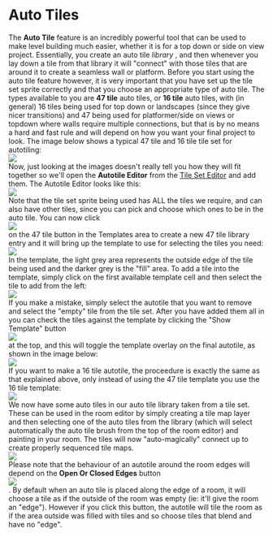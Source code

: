 # Auto Tiles

The **Auto Tile** feature is an incredibly powerful tool that can be
used to make level building much easier, whether it is for a top down or
side on view project. Essentially, you create an auto tile *library* ,
and then whenever you lay down a tile from that library it will
"connect" with those tiles that are around it to create a seamless wall
or platform. Before you start using the auto tile feature however, it is
very important that you have set up the tile set sprite correctly and
that you choose an appropriate type of auto tile. The types available to
you are **47 tile** auto tiles, or **16 tile** auto tiles, with (in
general) 16 tiles being used for top down or landscapes (since they give
nicer transitions) and 47 being used for platformer/side on views or
topdown where walls require multiple connections, but that is by no
means a hard and fast rule and will depend on how you want your final
project to look. The image below shows a typical 47 tile and 16 tile
tile set for autotiling:  
![](https://gms.magecorn.com/Manual/assets/Images/Asset_Editors/Editor_Tilesets_Autotiles.png)  
Now, just looking at the images doesn't really tell you how they will
fit together so we'll open the **Autotile Editor** from the [Tile Set
Editor](../Tile_Sets) and add them. The Autotile Editor looks like
this:  
![](https://gms.magecorn.com/Manual/assets/Images/Asset_Editors/Editor_Tilesets_AutotileEditor.png)  
Note that the tile set sprite being used has ALL the tiles we require,
and can also have other tiles, since you can pick and choose which ones
to be in the auto tile. You can now click  
![](https://gms.magecorn.com/Manual/assets/Images/Icons/Icon_LMB.png)  
on the 47 tile button in the Templates area to create a new 47 tile
library entry and it will bring up the template to use for selecting the
tiles you need:  
![](https://gms.magecorn.com/Manual/assets/Images/Asset_Editors/Editor_Tilesets_47tiles.png)  
In the template, the light grey area represents the outside edge of the
tile being used and the darker grey is the "fill" area. To add a tile
into the template, simply click on the first available template cell and
then select the tile to add from the left:  
![](https://gms.magecorn.com/Manual/assets/Images/Asset_Editors/Editor_Tilesets_Add_AutoTiles.gif)  
If you make a mistake, simply select the autotile that you want to
remove and select the "empty" tile from the tile set. After you have
added them all in you can check the tiles against the template by
clicking the "Show Template" button  
![](https://gms.magecorn.com/Manual/assets/Images/Icons/Icon_Tiles_Template.png)  
at the top, and this will toggle the template overlay on the final
autotile, as shown in the image below:  
![](https://gms.magecorn.com/Manual/assets/Images/Asset_Editors/Editor_Tilesets_Show_Template.gif)  
If you want to make a 16 tile autotile, the proceedure is exactly the
same as that explained above, only instead of using the 47 tile template
you use the 16 tile template:  
![](https://gms.magecorn.com/Manual/assets/Images/Asset_Editors/Editor_Tilesets_16Tiles.gif)  
We now have some auto tiles in our auto tile library taken from a tile
set. These can be used in the room editor by simply creating a tile map
layer and then selecting one of the auto tiles from the library (which
will select automatically the auto tile brush from the top of the room
editor) and painting in your room. The tiles will now "auto-magically"
connect up to create properly sequenced tile maps.  
![](https://gms.magecorn.com/Manual/assets/Images/Asset_Editors/Editor_Tilesets_RoomTile.gif)  
Please note that the behaviour of an autotile around the room edges will
depend on the **Open Or Closed Edges** button  
![](https://gms.magecorn.com/Manual/assets/Images/Icons/Icon_Tiles_OpenCloseEdges.png)  
. By default when an auto tile is placed along the edge of a room, it
will choose a tile as if the outside of the room was empty (ie: it'll
give the room an "edge"). However if you click this button, the autotile
will tile the room as if the area outside was filled with tiles and so
choose tiles that blend and have no "edge".
